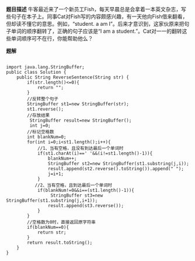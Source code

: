 **题目描述**
牛客最近来了一个新员工Fish，每天早晨总是会拿着一本英文杂志，写些句子在本子上。同事Cat对Fish写的内容颇感兴趣，有一天他向Fish借来翻看，但却读不懂它的意思。例如，“student. a am I”。后来才意识到，这家伙原来把句子单词的顺序翻转了，正确的句子应该是“I am a student.”。Cat对一一的翻转这些单词顺序可不在行，你能帮助他么？

**题解**

```

import java.lang.StringBuffer;
public class Solution {
    public String ReverseSentence(String str) {
        if(str.length()<=0){
            return "";
        }
        //反转整个句子
        StringBuffer st1=new StringBuffer(str);
        st1.reverse();
        //存放结果
         StringBuffer result=new StringBuffer();
         int j=0;
        //标记空格数
        int blankNum=0;
        for(int i=0;i<st1.length();i++){
            //1、当有空格，且没有到达最后一个单词时
            if(st1.charAt(i)==' '&&(i!=st1.length()-1)){
                blankNum++;
                StringBuffer st2=new StringBuffer(st1.substring(j,i));
                result.append(st2.reverse().toString()).append(" ");
                j=i+1;
            }
           //2、当有空格，且到达最后一个单词时
            if(blankNum!=0&&i==(st1.length()-1)){
                 StringBuffer st3=new StringBuffer(st1.substring(j,i+1));
                result.append(st3.reverse());
            }
        }
        //空格数为0时，直接返回原字符串
        if(blankNum==0){
            return str;
        }
        return result.toString();
    }
}
```

